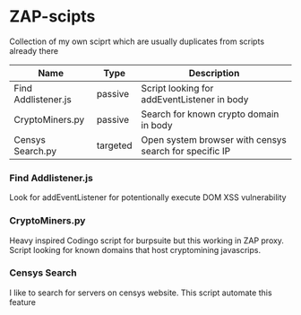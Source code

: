 # ZAP-scipts

Collection of my own sciprt which are usually duplicates from scripts already there

|Name|Type|Description|
|---|---|---|
|Find Addlistener.js|passive|Script looking for addEventListener in body|
|CryptoMiners.py|passive|Search for known crypto domain in body|
|Censys Search.py|targeted|Open system browser with censys search for specific IP|

### Find Addlistener.js 

Look for addEventListener for potentionally execute DOM XSS vulnerability

### CryptoMiners.py

Heavy inspired Codingo script for burpsuite but this working in ZAP proxy. Script looking for known domains that host cryptomining javascrips. 

### Censys Search

I like to search for servers on censys website. This script automate this feature


